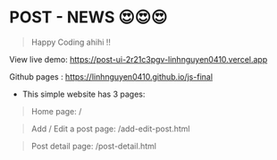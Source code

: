 # POST - NEWS 😍😍😍

> Happy Coding ahihi !!

View live demo: https://post-ui-2r21c3pgv-linhnguyen0410.vercel.app

Github pages : https://linhnguyen0410.github.io/js-final

- This simple website has 3 pages:

> Home page: /

> Add / Edit a post page: /add-edit-post.html

> Post detail page: /post-detail.html
